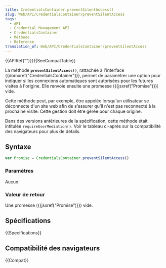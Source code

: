 ```yaml
---
title: CredentialsContainer.preventSilentAccess()
slug: Web/API/CredentialsContainer/preventSilentAccess
tags:
  - API
  - Credential Management API
  - CredentialsContainer
  - Méthode
  - Reference
translation_of: Web/API/CredentialsContainer/preventSilentAccess
---
```


{{APIRef("")}}{{SeeCompatTable}}

La méthode **`preventSilentAccess()`**, rattachée à l'interface  {{domxref("CredentialsContainer")}}, permet de paramétrer une option pour indiquer si les connexions automatiques sont autorisées pour les futures visites à l'origine. Elle renvoie ensuite une promesse ({{jsxref("Promise")}}) vide.

Cette méthode peut, par exemple, être appelée lorsqu'un utilisateur se déconnecte d'un site web afin de s'assurer qu'il n'est pas reconnecté à la prochaine visite. Cette gestion doit être gérée pour chaque origine.

Dans des versions antérieures de la spécification, cette méthode était intitulée `requireUserMediation()`. Voir le tableau ci-après sur la compatibilité des navigateurs pour plus de détails.

## Syntaxe

```js
var Promise = CredentialsContainer.preventSilentAccess()
```

### Paramètres

Aucun.

### Valeur de retour

Une promesse ({{jsxref("Promise")}}) vide.

## Spécifications

{{Specifications}}

## Compatibilité des navigateurs

{{Compat}}
